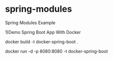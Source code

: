 # spring-modules
Spring Modules Example

1)Demo Spring Boot App With Docker

  docker build -t docker-spring-boot .

  docker run -d -p 8080:8080 -t docker-spring-boot
